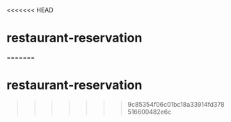 <<<<<<< HEAD
# restaurant-reservation
=======
# restaurant-reservation
>>>>>>> 9c85354f06c01bc18a33914fd378516600482e6c
